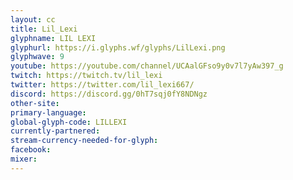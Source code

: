 ```yaml
---
layout: cc
title: Lil_Lexi
glyphname: LIL LEXI
glyphurl: https://i.glyphs.wf/glyphs/LilLexi.png
glyphwave: 9
youtube: https://youtube.com/channel/UCAalGFso9y0v7l7yAw397_g
twitch: https://twitch.tv/lil_lexi
twitter: https://twitter.com/lil_lexi667/
discord: https://discord.gg/0hT7sqj0fY8NDNgz
other-site: 
primary-language: 
global-glyph-code: LILLEXI
currently-partnered: 
stream-currency-needed-for-glyph: 
facebook: 
mixer: 
---
```


